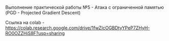 Выполнение практической работы №5 - Атака с ограниченной памятью (PGD - Projected Gradient Descent)

Ссылка на colab - https://colab.research.google.com/drive/1fwZIcOGBDtyYPeP7ZHyH-RO0OZZHiS8F?usp=sharing

